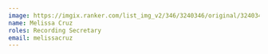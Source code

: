 ```yaml
---
image: https://imgix.ranker.com/list_img_v2/346/3240346/original/3240346?fit=crop&fm=pjpg&q=60&dpr=2&w=1200&h=720
name: Melissa Cruz
roles: Recording Secretary
email: melissacruz
---
```


